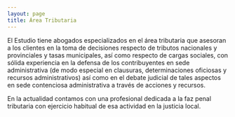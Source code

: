 ```yaml
---
layout: page
title: Área Tributaria
---
```


El Estudio tiene abogados especializados en el área tributaria que asesoran
a los clientes en la toma de decisiones respecto de tributos nacionales y 
provinciales y tasas municipales, así como respecto de cargas sociales, con
sólida experiencia en la defensa de los contribuyentes en sede administrativa
(de modo especial en clausuras, determinaciones oficiosas y recursos administrativos)
así como en el debate judicial de tales aspectos en sede contenciosa administrativa
a través de acciones y recursos.    

En la actualidad contamos con una profesional dedicada a la faz penal tributaria
con ejercicio habitual de esa actividad en la justicia local.
